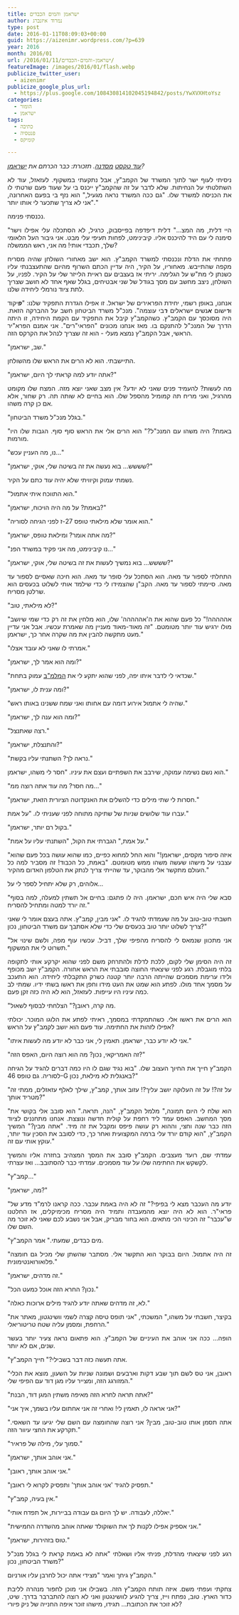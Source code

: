```yaml
---
title: ישראמן והמים הכבדים
author: נמרוד איזנברג
type: post
date: 2016-01-11T08:09:03+00:00
guid: https://aizenimr.wordpress.com/?p=639
year: 2016
month: 2016/01
url: /2016/01/11/ישראמן-והמים-הכבדים/
featureImage: /images/2016/01/flash.webp
publicize_twitter_user:
  - aizenimr
publicize_google_plus_url:
  - https://plus.google.com/108430814102045194842/posts/YwXVXHtoYsz
categories:
  - הומור
  - ישראמן
tags:
  - כתיבה
  - פנטסיה
  - קומיקס

---
```

<p align="justify">
  <em><a href="/2015/12/27/%d7%a9%d7%99%d7%98-%d7%a9%d7%9b%d7%95%d7%aa%d7%91%d7%99%d7%9d-%d7%91%d7%a1%d7%93%d7%a0%d7%aa-%d7%9b%d7%aa%d7%99%d7%91%d7%94/">עוד טקסט</a> <a href="/2015/12/29/%d7%94%d7%a7%d7%a1%d7%9d-%d7%94%d7%a8%d7%90%d7%a9%d7%95%d7%9f-%d7%a9%d7%9c%d7%99/">מסדנה</a>. תזכורת: כבר הכרתם את <a href="/2016/01/06/%d7%99%d7%a9%d7%a8%d7%90%d7%9e%d7%9f/" target="_blank" rel="noopener noreferrer">ישראמן</a>?</em>
</p>

<p align="justify">
  <span lang="he-IL">ניסיתי לעוף ישר לתוך המשרד של הקמב</span><span lang="en-US">"</span><span lang="he-IL">ץ</span><span lang="en-US">, </span><span lang="he-IL">אבל נתקעתי במשקוף</span><span lang="en-US">. </span><span lang="he-IL">לעזאזל</span><span lang="en-US">, </span><span lang="he-IL">עוד לא השתלטתי על הנחיתות</span><span lang="en-US">. </span><span lang="he-IL">שלא לדבר על זה שהקמב</span><span lang="en-US">"</span><span lang="he-IL">ץ ייכנס בי על שעוד פעם שרטתי לו את הכניסה למשרד שלו</span><span lang="en-US">. "</span><span lang="he-IL">גם ככה המשרד נראה מגעיל</span><span lang="en-US">," </span><span lang="he-IL">הוא נזף בי בפעם האחרונה</span><span lang="en-US">, "</span><span lang="he-IL">אני לא צריך שתכער לי אותו יותר</span><span lang="en-US">."</span>
</p>

<p align="justify">
  <span lang="he-IL">נכנסתי פנימה</span><span lang="en-US">.</span>
</p>

<p align="justify">
  <span lang="en-US">"</span><span lang="he-IL">היי דלית</span><span lang="en-US">, </span><span lang="he-IL">מה המצ</span><span lang="en-US">..." </span><span lang="he-IL">דלית דיפדפה בפייסבוק</span><span lang="en-US">, </span><span lang="he-IL">כרגיל</span><span lang="en-US">, </span><span lang="he-IL">לא הסתכלה עלי אפילו וישר סימנה לי עם היד להיכנס אליו</span><span lang="en-US">. </span><span lang="he-IL">קיבינימט</span><span lang="en-US">, </span><span lang="he-IL">לפחות תעיפי עלי מבט</span><span lang="en-US">. </span><span lang="he-IL">אני גיבור העל הלאומי שלך</span><span lang="en-US">, </span><span lang="he-IL">תכבדי אותי</span><span lang="en-US">! </span><span lang="he-IL">מה אני</span><span lang="en-US">, </span><span lang="he-IL">ראש הממשלה</span><span lang="en-US">?</span>
</p>

<p align="justify">
  <span lang="he-IL">פתחתי את הדלת ונכנסתי למשרד הקמב</span><span lang="en-US">"</span><span lang="he-IL">ץ</span><span lang="en-US">. </span><span lang="he-IL">הוא ישב מאחורי השולחן שהיה מסריח מקפה שהתייבש</span><span lang="en-US">. </span><span lang="he-IL">מאחוריו</span><span lang="en-US">, </span><span lang="he-IL">על הקיר</span><span lang="en-US">, </span><span lang="he-IL">היה עדיין הכתם השרוף מהיום שהתעצבנתי עליו כשנתן לי מת</span><span lang="en-US">"</span><span lang="he-IL">ש על הגלימה</span><span lang="en-US">. </span><span lang="he-IL">יריתי אז בעצבים עם ראיית הלייזר שלי על הקיר</span><span lang="en-US">. </span><span lang="he-IL">לפניו</span><span lang="en-US">, </span><span lang="he-IL">על השולחן</span><span lang="en-US">, </span><span lang="he-IL">ניצב מחשב עם מסך בגודל של שני אבטיחים</span><span lang="en-US">, </span><span lang="he-IL">בגלל שאף אחד לא חושב שצריך לתת ציוד נורמלי ליחידה שלנו</span><span lang="en-US">.</span>
</p>

<p align="justify">
  <span lang="he-IL">אנחנו, באופן רשמי, יחידת הפראירים של ישראל</span><span lang="en-US">. </span><span lang="he-IL">זו אפילו הגדרת התפקיד שלנו</span><span lang="en-US">: "</span><span lang="he-IL"><em><strong>פ</strong></em>יקוד ו<em><strong>ר</strong></em>ישום <em><strong>א</strong></em>נשים <em><strong>י</strong></em>שראלים <em><strong>ר</strong></em>בי עוצמה</span><span lang="en-US">". </span><span lang="he-IL">מנכ</span><span lang="en-US">"</span><span lang="he-IL">ל משרד הביטחון חשב על ההברקה הזאת</span><span lang="en-US">. </span><span lang="he-IL">היה מסוכסך עם הקמב</span><span lang="en-US">"</span><span lang="he-IL">ץ</span><span lang="en-US">. </span><span lang="he-IL">כשהקמב</span><span lang="en-US">"</span><span lang="he-IL">ץ קיבל את התפקיד עם הקמת היחידה</span><span lang="en-US">, </span><span lang="he-IL">זו היתה הדרך של המנכ</span><span lang="en-US">"</span><span lang="he-IL">ל להתנקם בו</span><span lang="en-US">. </span><span lang="he-IL">מאז אנחנו מכונים </span><span lang="en-US">"</span><span lang="he-IL">הפראי</span><span lang="en-US">"</span><span lang="he-IL">רים</span><span lang="en-US">". </span><span lang="he-IL">אני אמנם הפרא</span><span lang="en-US">"</span><span lang="he-IL">יר הראשי, אבל הקמב</span><span lang="en-US">"</span><span lang="he-IL">ץ נמצא מעלי - הוא זה שצריך לנהל את הקרקס הזה</span><span lang="en-US">.</span>
</p>

<p align="justify">
  <span lang="en-US">"</span><span lang="he-IL">שב</span><span lang="en-US">, </span><span lang="he-IL">ישראמן</span><span lang="en-US">."</span>
</p>

<p align="justify">
  <span lang="he-IL">התיישבתי</span><span lang="en-US">. </span><span lang="he-IL">הוא לא הרים את הראש שלו מהשולחן</span><span lang="en-US">.</span>
</p>

<p align="justify">
  <span lang="en-US">"</span><span lang="he-IL">אתה יודע למה קראתי לך היום</span><span lang="en-US">, </span><span lang="he-IL">ישראמן</span><span lang="en-US">?"</span>
</p>

<p align="justify">
  <span lang="he-IL">מה לעשות</span><span lang="en-US">? </span><span lang="he-IL">להעמיד פנים שאני לא יודע</span><span lang="en-US">? </span><span lang="he-IL">אין מצב שאני יוצא מזה</span><span lang="en-US">. </span><span lang="he-IL">המצח שלו מקומט מהרגיל</span><span lang="en-US">, </span><span lang="he-IL">ואני מריח תה קמומיל מהספל שלו</span><span lang="en-US">. </span><span lang="he-IL">הוא בחיים לא שותה תה</span><span lang="en-US">. </span><span lang="he-IL">רק שחור</span><span lang="en-US">, </span><span lang="he-IL">אלא אם כן קרה משהו</span><span lang="en-US">.</span>
</p>

<p align="justify">
  <span lang="en-US">"</span><span lang="he-IL">בגלל מנכ</span><span lang="en-US">"</span><span lang="he-IL">ל משרד הביטחון</span><span lang="en-US">."</span>
</p>

<p align="justify">
  <span lang="en-US">"</span><span lang="he-IL">באמת</span><span lang="en-US">? </span><span lang="he-IL">היה משהו עם המנכ</span><span lang="en-US">"</span><span lang="he-IL">ל</span><span lang="en-US">?" </span><span lang="he-IL">הוא הרים אלי את הראש סוף סוף</span><span lang="en-US">. </span><span lang="he-IL">הגבות שלו היו מורמות</span><span lang="en-US">.</span>
</p>

<p align="justify">
  <span lang="en-US">"</span><span lang="he-IL">נו</span><span lang="en-US">, </span><span lang="he-IL">מה העניין עכש…</span><span lang="en-US">"</span>
</p>

<p align="justify">
  <span lang="en-US">"</span><span lang="he-IL">שששש… בוא נעשה את זה בשיטה שלי</span><span lang="en-US">, </span><span lang="he-IL">אוקי</span><span lang="en-US">, </span><span lang="he-IL">ישראמן</span><span lang="en-US">?"</span>
</p>

<p align="justify">
  <span lang="he-IL">נשמתי עמוק וקיוויתי שלא יהיה עוד כתם על הקיר</span><span lang="en-US">.</span>
</p>

<p align="justify">
  <span lang="en-US">"</span><span lang="he-IL">הוא התווכח איתי אתמול</span><span lang="en-US">."</span>
</p>

<p align="justify">
  <span lang="en-US">"</span><span lang="he-IL">באמת</span><span lang="en-US">? </span><span lang="he-IL">על מה היה הויכוח</span><span lang="en-US">, </span><span lang="he-IL">ישראמן</span><span lang="en-US">?"</span>
</p>

<p align="justify">
  <span lang="en-US">"</span><span lang="he-IL">הוא אומר שלא מילאתי טופס </span><span lang="en-US">27-</span><span lang="he-IL">ז לפני הגיחה לסוריה</span><span lang="en-US">."</span>
</p>

<p align="justify">
  <span lang="en-US">"</span><span lang="he-IL">מה אתה אומר</span><span lang="en-US">? </span><span lang="he-IL">ומילאת טופס</span><span lang="en-US">, </span><span lang="he-IL">ישראמן</span><span lang="en-US">?"</span>
</p>

<p align="justify">
  <span lang="en-US">"</span><span lang="he-IL">נו קיבינימט</span><span lang="en-US">, </span><span lang="he-IL">מה אני פקיד במשרד הפנ…</span><span lang="en-US">"</span>
</p>

<p align="justify">
  <span lang="en-US">"</span><span lang="he-IL">שששש… בוא נמשיך לעשות את זה בשיטה שלי</span><span lang="en-US">, </span><span lang="he-IL">אוקי</span><span lang="en-US">, </span><span lang="he-IL">ישראמן</span><span lang="en-US">?"</span>
</p>

<p align="justify">
  <span lang="he-IL">התחלתי לספור עד מאה</span><span lang="en-US">. </span><span lang="he-IL">הוא הסתכל עלי סופר עד מאה</span><span lang="en-US">. </span><span lang="he-IL">הוא חיכה שאסיים לספור עד מאה</span><span lang="en-US">. </span><span lang="he-IL">סיימתי לספור עד מאה</span><span lang="en-US">. </span><span lang="he-IL">הקב</span><span lang="en-US">"</span><span lang="he-IL">ן שהצמידו לי כדי שילמד אותי לשלוט בכעסים הוא שרלטן מסריח</span><span lang="en-US">.</span>
</p>

<p align="justify">
  <span lang="en-US">"</span><span lang="he-IL">לא מילאתי</span><span lang="en-US">, </span><span lang="he-IL">טוב</span><span lang="en-US">?"</span>
</p>

<p align="justify">
  <span lang="en-US">"</span><span lang="he-IL">אההההה</span><span lang="en-US">!" </span><span lang="he-IL">כל פעם שהוא את ה</span><span lang="en-US">'</span><span lang="he-IL">אההההה</span><span lang="en-US">' </span><span lang="he-IL">שלו</span><span lang="en-US">, </span><span lang="he-IL">הוא מלחין את זה רק כדי שמי שיושב מולו ירגיש עוד יותר מטומטם</span><span lang="en-US">. "</span><span lang="he-IL">זה מאוד</span><span lang="en-US">-</span><span lang="he-IL">מאוד מעניין מה שאמרת עכשיו</span><span lang="en-US">. </span><span lang="he-IL">אבל אני עדיין מעט מתקשה להבין את מה שקרה אחר כך</span><span lang="en-US">, </span><span lang="he-IL">ישראמן</span><span lang="en-US">."</span>
</p>

<p align="justify">
  <span lang="en-US">"</span><span lang="he-IL">אמרתי לו שאני לא עובד אצלו</span><span lang="en-US">."</span>
</p>

<p align="justify">
  <span lang="en-US">"</span><span lang="he-IL">ומה הוא אמר לך</span><span lang="en-US">, </span><span lang="he-IL">ישראמן</span><span lang="en-US">?"</span>
</p>

<p align="justify">
  <span lang="en-US">"</span><span lang="he-IL">שכדאי לי לדבר איתו יפה</span><span lang="en-US">, </span><span lang="he-IL">לפני שהוא יתקע לי את <a href="https://he.wikipedia.org/wiki/%D7%94%D7%9E%D7%9E%D7%95%D7%A0%D7%94_%D7%A2%D7%9C_%D7%94%D7%91%D7%99%D7%98%D7%97%D7%95%D7%9F_%D7%91%D7%9E%D7%A2%D7%A8%D7%9B%D7%AA_%D7%94%D7%91%D7%99%D7%98%D7%97%D7%95%D7%9F">המלמ</a></span><a href="https://he.wikipedia.org/wiki/%D7%94%D7%9E%D7%9E%D7%95%D7%A0%D7%94_%D7%A2%D7%9C_%D7%94%D7%91%D7%99%D7%98%D7%97%D7%95%D7%9F_%D7%91%D7%9E%D7%A2%D7%A8%D7%9B%D7%AA_%D7%94%D7%91%D7%99%D7%98%D7%97%D7%95%D7%9F"><span lang="en-US">"</span></a><span lang="he-IL"><a href="https://he.wikipedia.org/wiki/%D7%94%D7%9E%D7%9E%D7%95%D7%A0%D7%94_%D7%A2%D7%9C_%D7%94%D7%91%D7%99%D7%98%D7%97%D7%95%D7%9F_%D7%91%D7%9E%D7%A2%D7%A8%D7%9B%D7%AA_%D7%94%D7%91%D7%99%D7%98%D7%97%D7%95%D7%9F">ב</a> עמוק בתחת</span><span lang="en-US">."</span>
</p>

<p align="justify">
  <span lang="en-US">"</span><span lang="he-IL">ומה ענית לו</span><span lang="en-US">, </span><span lang="he-IL">ישראמן</span><span lang="en-US">?"</span>
</p>

<p align="justify">
  <span lang="en-US">"</span><span lang="he-IL">שהיה לי אתמול אירוע דומה עם אחותו ואני שמח ששנינו באותו ראש</span><span lang="en-US">."</span>
</p>

<p align="justify">
  <span lang="en-US">"</span><span lang="he-IL">ומה הוא ענה לך</span><span lang="en-US">, </span><span lang="he-IL">ישראמן</span><span lang="en-US">?"</span>
</p>

<p align="justify">
  <span lang="en-US">"</span><span lang="he-IL">רצה שאתנצל</span><span lang="en-US">."</span>
</p>

<p align="justify">
  <span lang="en-US">"</span><span lang="he-IL">והתנצלת</span><span lang="en-US">, </span><span lang="he-IL">ישראמן</span><span lang="en-US">?"</span>
</p>

<p align="justify">
  <span lang="en-US">"</span><span lang="he-IL">נראה לך</span><span lang="en-US">? </span><span lang="he-IL">השתנתי עליו בקשת</span><span lang="en-US">."</span>
</p>

<p align="justify">
  <span lang="he-IL">הוא נשם נשימה עמוקה</span><span lang="en-US">, </span><span lang="he-IL">שירבב את השפתיים ועצם את עיניו</span><span lang="en-US">. "</span><span lang="he-IL">חסר לי משהו</span><span lang="en-US">, </span><span lang="he-IL">ישראמן</span><span lang="en-US">."</span>
</p>

<p align="justify">
  <span lang="en-US">"</span><span lang="he-IL">מה חסר</span><span lang="en-US">? </span><span lang="he-IL">מה עוד אתה רוצה ממ…</span><span lang="en-US">"</span>
</p>

<p align="justify">
  <span lang="en-US">"</span><span lang="he-IL">חסרות לי שתי מילים כדי להשלים את האנקדוטה הציורית הזאת</span><span lang="en-US">, </span><span lang="he-IL">ישראמן</span><span lang="en-US">."</span>
</p>

<p align="justify">
  <span lang="he-IL">עברו עוד שלושים שניות של שתיקה מתוחה לפני שעניתי לו</span><span lang="en-US">. "</span><span lang="he-IL">על אמת</span><span lang="en-US">."</span>
</p>

<p align="justify">
  <span lang="en-US">"</span><span lang="he-IL">בקול רם יותר</span><span lang="en-US">, </span><span lang="he-IL">ישראמן</span><span lang="en-US">."</span>
</p>

<p align="justify">
  <span lang="en-US">"</span><span lang="he-IL">על אמת</span><span lang="en-US">," </span><span lang="he-IL">הגברתי את הקול</span><span lang="en-US">, "</span><span lang="he-IL">השתנתי עליו על אמת</span><span lang="en-US">."</span>
</p>

<p align="justify">
  <span lang="en-US">"</span><span lang="he-IL">איזה סיפור מקסים</span><span lang="en-US">, </span><span lang="he-IL">ישראמן</span><span lang="en-US">!" </span><span lang="he-IL">והוא החל למחוא כפיים</span><span lang="en-US">, </span><span lang="he-IL">כמו שהוא עושה בכל פעם שהוא עצבני על מישהו שעשה משהו ממש מטומטם</span><span lang="en-US">. "</span><span lang="he-IL">באמת</span><span lang="en-US">, </span><span lang="he-IL">כל הכבוד</span><span lang="en-US">! </span><span lang="he-IL">זה מסביר למה כל העולם מתקשר אלי מהבוקר</span><span lang="en-US">, </span><span lang="he-IL">עד שהייתי צריך לנתק את הטלפון האדום מהקיר</span><span lang="en-US">."</span>
</p>

<p align="justify">
  <span lang="he-IL">אלוהים</span><span lang="en-US">, </span><span lang="he-IL">רק שלא יתחיל לספר לי על…</span>
</p>

<p align="justify">
  <span lang="en-US">"</span><span lang="he-IL">סבא שלי היה איש חכם</span><span lang="en-US">, </span><span lang="he-IL">ישראמן</span><span lang="en-US">. </span><span lang="he-IL">היה לו פתגם</span><span lang="en-US">: </span><span lang="he-IL">בחיים אל תשתין למעלה</span><span lang="en-US">, </span><span lang="he-IL">למה בסוף זה יורד למטה ומתחיל להסריח</span><span lang="en-US">."</span>
</p>

<p align="justify">
  <span lang="he-IL">חשבתי טוב</span><span lang="en-US">-</span><span lang="he-IL">טוב על מה שעמדתי להגיד לו</span><span lang="en-US">. "</span><span lang="he-IL">אני מבין</span><span lang="en-US">, </span><span lang="he-IL">קמב</span><span lang="en-US">"</span><span lang="he-IL">ץ</span><span lang="en-US">. </span><span lang="he-IL">אתה בעצם אומר לי שאני צריך לשלוט יותר טוב בכעסים שלי כדי שלא אסתבך עם משרד הביטחון</span><span lang="en-US">, </span><span lang="he-IL">נכון</span><span lang="en-US">?"</span>
</p>

<p align="justify">
  <span lang="en-US">"</span><span lang="he-IL">אני מתכוון שנמאס לי להסריח מהפיפי שלך</span><span lang="en-US">, </span><span lang="he-IL">דביל</span><span lang="en-US">. </span><span lang="he-IL">עכשיו עוף מפה</span><span lang="en-US">, </span><span lang="he-IL">ולשם שינוי אל תשרוט לי את המשקוף</span><span lang="en-US">."</span>
</p>

<p align="justify">
  <span lang="he-IL">זה היה הסימן שלי לקום</span><span lang="en-US">, </span><span lang="he-IL">ללכת לדלת ולהתרחק משם לפני שהוא יקרקע אותי לתקופה בלתי מוגבלת</span><span lang="en-US">. </span><span lang="he-IL">רגע לפני שיצאתי החוצה סובבתי את הראש אחורה</span><span lang="en-US">. </span><span lang="he-IL">הקמב</span><span lang="en-US">"</span><span lang="he-IL">ץ ישב מכופף ולידו ערימת מסמכים שהייתה הרבה יותר קטנה כשרק התקבלתי ליחידה</span><span lang="en-US">. </span><span lang="he-IL">הוא התעכב על מסמך אחד מולו</span><span lang="en-US">. </span><span lang="he-IL">לפתע הוא שמט את העט מידו וחפן את ראשו בשתי ידיו</span><span lang="en-US">. </span><span lang="he-IL">שמתי לב כמה עיניו היו עייפות</span><span lang="en-US">. </span><span lang="he-IL">לעזאזל</span><span lang="en-US">, </span><span lang="he-IL">הוא לא היה כזה זקן פעם</span><span lang="en-US">.</span>
</p>

<p align="justify">
  <span lang="en-US">"</span><span lang="he-IL">מה קרה</span><span lang="en-US">, </span><span lang="he-IL">ראובן</span><span lang="en-US">?" </span><span lang="he-IL">הצלחתי לבסוף לשאול</span><span lang="en-US">.</span>
</p>

<p align="justify">
  <span lang="he-IL">הוא הרים את ראשו אלי</span><span lang="en-US">. </span><span lang="he-IL">כשהתמקדתי במסמך</span><span lang="en-US">, </span><span lang="he-IL">ראיתי לפתע את הלוגו המוכר</span><span lang="en-US">. </span><span lang="he-IL">יכולתי אפילו לזהות את החתימה</span><span lang="en-US">. </span><span lang="he-IL">עוד פעם הוא יושב לקמב</span><span lang="en-US">"</span><span lang="he-IL">ץ על הראש</span><span lang="en-US">?</span>
</p>

<p align="justify">
  <span lang="en-US">"</span><span lang="he-IL">אני לא יודע כבר</span><span lang="en-US">, </span><span lang="he-IL">ישראמן</span><span lang="en-US">. </span><span lang="he-IL">תאמין לי</span><span lang="en-US">, </span><span lang="he-IL">אני כבר לא יודע מה לעשות איתו</span><span lang="en-US">."</span>
</p>

<p align="justify">
  <span lang="en-US">"</span><span lang="he-IL">זה האמריקאי</span><span lang="en-US">, </span><span lang="he-IL">נכון</span><span lang="en-US">? </span><span lang="he-IL">מה הוא רוצה היום</span><span lang="en-US">, </span><span lang="he-IL">האפס הזה</span><span lang="en-US">?"</span>
</p>

<p align="justify">
  <span lang="he-IL">הקמב<span lang="en-US">"</span><span lang="he-IL">ץ </span>חייך את החיוך העצוב שלו</span><span lang="en-US">. "</span><span lang="he-IL">בוא נגיד שגם לו היו כמה דברים להגיד על הגיחה לסוריה</span><span lang="en-US">. </span><span lang="he-IL">גם טופס </span><span lang="en-US">46-G </span><span lang="he-IL">באנגלית לא מילאת</span><span lang="en-US">, </span><span lang="he-IL">נכון</span><span lang="en-US">?"</span>
</p>

<p align="justify">
  <span lang="en-US">"</span><span lang="he-IL">על זה</span><span lang="en-US">?! </span><span lang="he-IL">על זה העלוקה יושב עליך</span><span lang="en-US">?! </span><span lang="he-IL">עזוב אותך</span><span lang="en-US">, </span><span lang="he-IL">קמב</span><span lang="en-US">"</span><span lang="he-IL">ץ</span><span lang="en-US">, </span><span lang="he-IL">שילך לאלף עזאזלים</span><span lang="en-US">, </span><span lang="he-IL">ממתי זה מטריד אותך</span><span lang="en-US">?"</span>
</p>

<p align="justify">
  <span lang="en-US">"</span><span lang="he-IL">הוא שלח לי היום תמונה</span><span lang="en-US">," </span><span lang="he-IL">מלמל הקמב</span><span lang="en-US">"</span><span lang="he-IL">ץ</span><span lang="en-US">, "</span><span lang="he-IL">הנה</span><span lang="en-US">, </span><span lang="he-IL">תראה</span><span lang="en-US">." </span><span lang="he-IL">הוא סובב אלי בקושי את מסך המחשב</span><span lang="en-US">. </span><span lang="he-IL">האפס עמד ליד רחפת על קולית חדשה ונוצצת</span><span lang="en-US">. </span><span lang="he-IL">אנחנו מתחננים לציוד הזה כבר שנה וחצי</span><span lang="en-US">, </span><span lang="he-IL">וההוא רק עושה פיפס ומקבל את זה מיד</span><span lang="en-US">. "</span><span lang="he-IL">אתה מבין</span><span lang="en-US">?" </span><span lang="he-IL">המשיך הקמב</span><span lang="en-US">"</span><span lang="he-IL">ץ</span><span lang="en-US">, "</span><span lang="he-IL">הוא קודם יורד עלי ברמה המקצועית ואחר כך</span><span lang="en-US">, </span><span lang="he-IL">כדי לסובב את הסכין עוד יותר</span><span lang="en-US">, </span><span lang="he-IL">עוקץ אותי עם זה</span><span lang="en-US">."</span>
</p>

<p align="justify">
  <span lang="he-IL">עמדתי שם</span><span lang="en-US">, </span><span lang="he-IL">רועד מעצבים</span><span lang="en-US">. </span><span lang="he-IL">הקמב</span><span lang="en-US">"</span><span lang="he-IL">ץ סובב את המסך המצהיב בחזרה אליו והמשיך לקשקש את החתימה שלו על עוד מסמכים</span><span lang="en-US">. </span><span lang="he-IL">עמדתי כבר להסתובב… ואז עצרתי</span><span lang="en-US">.</span>
</p>

<p align="justify">
  <span lang="en-US">"</span><span lang="he-IL">קמב</span><span lang="en-US">"</span><span lang="he-IL">ץ…</span><span lang="en-US">"</span>
</p>

<p align="justify">
  <span lang="en-US">"</span><span lang="he-IL">מה</span><span lang="en-US">, </span><span lang="he-IL">ישראמן</span><span lang="en-US">?"</span>
</p>

<p align="justify">
  <span lang="en-US">"</span><span lang="he-IL">יודע מה העכבר מצא לי בפיפי</span><span lang="en-US">?" </span><span lang="he-IL">זה לא היה באמת עכבר</span><span lang="en-US">. </span><span lang="he-IL">ככה קראנו לרמ</span><span lang="en-US">"</span><span lang="he-IL">ד מדע של פראי</span><span lang="en-US">"</span><span lang="he-IL">ר</span><span lang="en-US">. </span><span lang="he-IL">הוא לא היה יוצא מהמעבדה ותמיד היה מסריח מכימיקלים</span><span lang="en-US">, </span><span lang="he-IL">אז החלטנו ש</span><span lang="en-US">"</span><span lang="he-IL">עכבר</span><span lang="en-US">" </span><span lang="he-IL">זה הכינוי הכי מתאים</span><span lang="en-US">. </span><span lang="he-IL">הוא בחור מבריק</span><span lang="en-US">, </span><span lang="he-IL">אבל אני נשבע לכם שאני לא זוכר מה השם שלו</span><span lang="en-US">.</span>
</p>

<p align="justify">
  <span lang="en-US">"</span><span lang="he-IL">מים כבדים</span><span lang="en-US">, </span><span lang="he-IL">שמעתי</span><span lang="en-US">." </span><span lang="he-IL">אמר הקמב</span><span lang="en-US">"</span><span lang="he-IL">ץ</span><span lang="en-US">.</span>
</p>

<p align="justify">
  <span lang="en-US">"</span><span lang="he-IL">זה היה אתמול</span><span lang="en-US">. </span><span lang="he-IL">היום בבוקר הוא התקשר אלי</span><span lang="en-US">. </span><span lang="he-IL">מסתבר שהשתן שלי מכיל גם <span lang="he-IL">חומצה פלואורואנטימונית</span></span><span lang="en-US">."</span>
</p>

<p align="justify">
  <span lang="en-US">"</span><span lang="he-IL">זה מדהים</span><span lang="en-US">, </span><span lang="he-IL">ישראמן</span><span lang="en-US">."</span>
</p>

<p align="justify">
  <span lang="en-US">"</span><span lang="he-IL">נכון</span><span lang="en-US">? </span><span lang="he-IL">החרא הזה אוכל כמעט הכל</span><span lang="en-US">."</span>
</p>

<p align="justify">
  <span lang="en-US">"</span><span lang="he-IL">לא</span><span lang="en-US">, </span><span lang="he-IL">זה מדהים שאתה יודע להגיד מילים ארוכות כאלה</span><span lang="en-US">."</span>
</p>

<p align="justify">
  <span lang="en-US">"</span><span lang="he-IL">בקיצר</span><span lang="en-US">, </span><span lang="he-IL">חשבתי על משהו</span><span lang="en-US">," </span><span lang="he-IL">המשכתי</span><span lang="en-US">, "</span><span lang="he-IL">אני תופס טיסה קצרה לשמי וושינגטון</span><span lang="en-US">, </span><span lang="he-IL">מאתר את הרחפת</span><span lang="en-US">, </span><span lang="he-IL">ומסמן עליה שטח טריטוריאלי</span><span lang="en-US">."</span>
</p>

<p align="justify">
  <span lang="he-IL"><span lang="he-IL">הופה… ככה אני אוהב את העיניים של הקמב</span></span><span lang="en-US">"</span><span lang="he-IL"><span lang="he-IL">ץ</span></span><span lang="en-US">. </span><span lang="he-IL"><span lang="he-IL">הוא </span><span lang="he-IL">פתאום </span><span lang="he-IL">נראה צעיר יותר בעשר שנים</span></span><span lang="en-US">, </span><span lang="he-IL"><span lang="he-IL">אם לא יותר</span></span><span lang="en-US">.</span>
</p>

<p align="justify">
  <span lang="en-US">"</span><span lang="he-IL"><span lang="he-IL">אתה תעשה </span><span lang="he-IL">כזה </span><span lang="he-IL">דבר בשבילי</span></span><span lang="en-US">?" </span><span lang="he-IL"><span lang="he-IL">חייך הקמב</span></span><span lang="en-US">"</span><span lang="he-IL"><span lang="he-IL">ץ</span></span><span lang="en-US">.</span>
</p>

<p align="justify">
  <span lang="en-US">"</span><span lang="he-IL">ראובן</span><span lang="en-US">, </span><span lang="he-IL">אני טס לשם תוך שבע דקות וארבעים ושמונה שניות על השעון</span><span lang="en-US">, </span><span lang="he-IL">מוצא את הכלי המזורגג הזה</span><span lang="en-US">, </span><span lang="he-IL">ומצייר עליו מגן דוד עם הפיפי שלי</span><span lang="en-US">."</span>
</p>

<p align="justify">
  <span lang="en-US">"</span><span lang="he-IL">אתה תראה לחרא הזה מאיפה משתין המגן דוד</span><span lang="en-US">, </span><span lang="he-IL">הבנת</span><span lang="en-US">?"</span>
</p>

<p align="justify">
  <span lang="en-US">"</span><span lang="he-IL">אני אראה לו</span><span lang="en-US">, </span><span lang="he-IL">תאמין לי</span><span lang="en-US">! </span><span lang="he-IL">ואחרי זה אני אחתום עליו בשמך</span><span lang="en-US">, </span><span lang="he-IL">איך אני</span><span lang="en-US">?"</span>
</p>

<p align="justify">
  <span lang="en-US">"</span><span lang="he-IL"><span lang="he-IL">אתה תסמן אותו טוב</span></span><span lang="en-US">-</span><span lang="he-IL"><span lang="he-IL">טוב</span></span><span lang="en-US">, </span><span lang="he-IL"><span lang="he-IL">מבין</span></span><span lang="en-US">? </span><span lang="he-IL"><span lang="he-IL">א</span><span lang="he-IL">נ</span><span lang="he-IL">י רוצה שהחומצה עם השם שלי יגיעו עד השאסי</span></span><span lang="en-US">. </span><span lang="he-IL"><span lang="he-IL">תקרקע את </span><span lang="he-IL">החצי עיוור</span><span lang="he-IL"> הזה</span></span><span lang="en-US">."</span>
</p>

<p align="justify">
  <span lang="en-US">"</span><span lang="he-IL">סמוך עלי</span><span lang="en-US">, </span><span lang="he-IL">מילה של פראיר</span><span lang="en-US">."</span>
</p>

<p align="justify">
  <span lang="en-US">"</span><span lang="he-IL">אני אוהב אותך</span><span lang="en-US">, </span><span lang="he-IL">ישראמן</span><span lang="en-US">."</span>
</p>

<p align="justify">
  <span lang="en-US">"</span><span lang="he-IL">אני אוהב אותך</span><span lang="en-US">, </span><span lang="he-IL">ראובן</span><span lang="en-US">."</span>
</p>

<p align="justify">
  <span lang="en-US">"</span><span lang="he-IL">תפסיק להגיד </span><span lang="en-US">'</span><span lang="he-IL">אני אוהב אותך</span><span lang="en-US">' </span><span lang="he-IL">ותפסיק לקרוא לי ראובן</span><span lang="en-US">."</span>
</p>

<p align="justify">
  <span lang="en-US">"</span><span lang="he-IL">אין בעיה</span><span lang="en-US">, </span><span lang="he-IL">קמב</span><span lang="en-US">"</span><span lang="he-IL">ץ</span><span lang="en-US">."</span>
</p>

<p align="justify">
  <span lang="en-US">"</span><span lang="he-IL">יאללה</span><span lang="en-US">, </span><span lang="he-IL">לעבודה</span><span lang="en-US">. </span><span lang="he-IL">יש לך היום גם עבודה בביירות</span><span lang="en-US">, </span><span lang="he-IL">אל תפדח אותי</span><span lang="en-US">."</span>
</p>

<p align="justify">
  <span lang="en-US">"</span><span lang="he-IL">אני אספיק אפילו לקנות לך את השוקולד שאתה אוהב מהשדרה החמישית</span><span lang="en-US">."</span>
</p>

<p align="justify">
  <span lang="en-US">"</span><span lang="he-IL">טוס בזהירות</span><span lang="en-US">, </span><span lang="he-IL">ישראמן</span><span lang="en-US">."</span>
</p>

<p align="justify">
  <span lang="he-IL">רגע לפני שיצאתי מהדלת</span><span lang="en-US">, </span><span lang="he-IL">פניתי אליו ושאלתי </span><span lang="en-US">"</span><span lang="he-IL">אתה לא באמת קראת לי בגלל מנכ</span><span lang="en-US">"</span><span lang="he-IL">ל משרד הביטחון</span><span lang="en-US">, </span><span lang="he-IL">נכון</span><span lang="en-US">?"</span>
</p>

<p align="justify">
  <span lang="he-IL">הקמב</span><span lang="en-US">"</span><span lang="he-IL">ץ גיחך ואמר </span><span lang="en-US">"</span><span lang="he-IL">מצידי אתה יכול לחרבן עליו אורניום</span><span lang="en-US">."</span>
</p>

<p align="justify">
  <span lang="he-IL">צחקתי ועפתי משם</span><span lang="en-US">. </span><span lang="he-IL">איזה תותח הקמב</span><span lang="en-US">"</span><span lang="he-IL">ץ הזה</span><span lang="en-US">. </span><span lang="he-IL">בשבילו אני מוכן לחפור מנהרה לליבת כדור הארץ</span><span lang="en-US">. </span><span lang="he-IL">טוב</span><span lang="en-US">, </span><span lang="he-IL">נפתח וייז</span><span lang="en-US">, </span><span lang="he-IL">צריך להגיע לוושינגטון ואני לא רוצה להתברבר בדרך</span><span lang="en-US">. </span><span lang="he-IL">שיט</span><span lang="en-US">, </span><span lang="he-IL">לא זוכר את הכתובת… תגידו</span><span lang="en-US">, </span><span lang="he-IL">מישהו זוכר איפה החנייה של ניק פיורי</span><span lang="en-US">?</span>
</p>